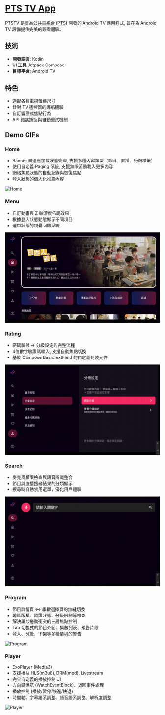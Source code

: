 # [PTS TV App](https://play.google.com/store/apps/details?id=com.pts.ptsplus&hl=zh_TW&pli=1)

PTSTV 是專為[公共電視台 (PTS)](https://www.pts.org.tw/) 開發的 Android TV 應用程式, 旨在為 Android TV 設備提供完美的觀看體驗。

## 技術
- **開發語言:** Kotlin  
- **UI 工具** Jetpack Compose  
- **目標平台:** Android TV  

## 特色
- 適配各種電視螢幕尺寸
- 針對 TV 遙控器的導航體驗
- 自訂響應式焦點行為
- API 錯誤捕捉與自動重試機制

## Demo GIFs

### Home
- Banner 自適應加載狀態管理, 支援多種內容類型（節目、直播、行銷標籤）
- 使用自定義 Paging 系統, 支援無限滾動載入更多內容
- 網格焦點狀態的自動記錄與恢復焦點
- 登入狀態的個人化推薦內容

![Home](./assets/gifs/ptstv-home.gif)

### Menu
- 自訂動畫與 Z 軸深度佈局效果
- 根據登入狀態動態顯示不同項目
- 選中狀態的視覺回饋系統

![Menu](./assets/gifs/ptstv-menu.gif)

### Rating
- 密碼驗證 → 分級設定的完整流程
- 4位數字驗證碼輸入, 支援自動焦點切換
- 基於 Compose BasicTextField 的自定義封裝元件

![Rating](./assets/gifs/ptstv-rating.gif)

### Search
- 麥克風權限檢查與語音辨識整合
- 節目與直播搜尋結果的分類顯示
- 搜尋時自動禁用選單，優化用戶體驗

![Search](./assets/gifs/ptstv-search.gif)

### Program
- 節目詳情頁 ↔ 季數選擇頁的無縫切換
- 地區版權、認證狀態、分級限制等檢查
- 解決巢狀捲動衝突的三層焦點控制
- Tab 切換式的節目介紹、集數列表、預告片段
- 登入、分級、下架等多種情境的警告

![Program](./assets/gifs/ptstv-program.gif)

### Player
- ExoPlayer (Media3)
- 支援播放 HLS(m3u8), DRM(mpd), Livestream
- 完全自定義的播放控制 UI
- 方向鍵導航 (WatchEventBlock)、返回事件處理
- 播放控制 (播放/暫停/快進/快退)
- 時間軸、字幕語系調整、語音語系調整、解析度調整

![Player](./assets/gifs/ptstv-player.gif)
